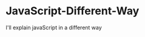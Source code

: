                                                                                                                                                                         
# JavaScript-Different-Way
I'll explain javaScript in a different way       
  










